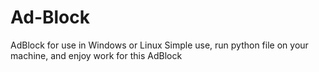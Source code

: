 # Ad-Block
AdBlock for use in Windows or Linux
Simple use, run python file on your machine, and enjoy work for this AdBlock
